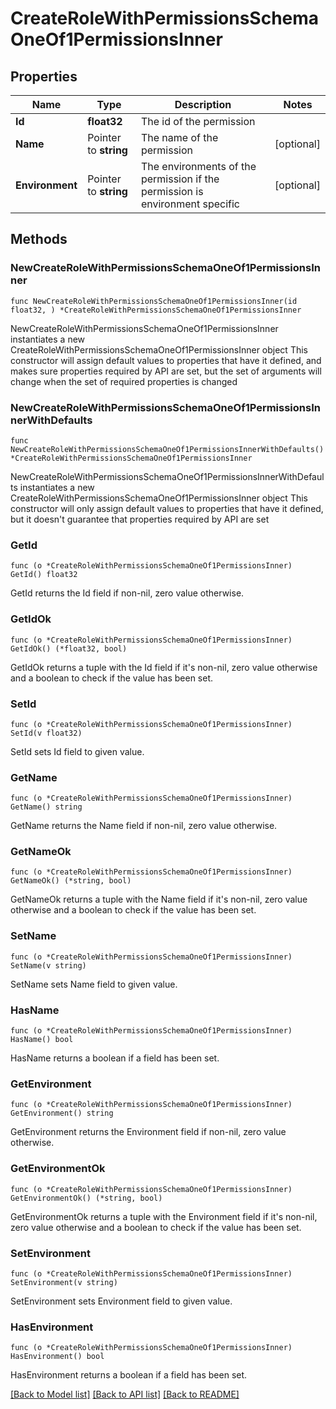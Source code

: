 # CreateRoleWithPermissionsSchemaOneOf1PermissionsInner

## Properties

Name | Type | Description | Notes
------------ | ------------- | ------------- | -------------
**Id** | **float32** | The id of the permission | 
**Name** | Pointer to **string** | The name of the permission | [optional] 
**Environment** | Pointer to **string** | The environments of the permission if the permission is environment specific | [optional] 

## Methods

### NewCreateRoleWithPermissionsSchemaOneOf1PermissionsInner

`func NewCreateRoleWithPermissionsSchemaOneOf1PermissionsInner(id float32, ) *CreateRoleWithPermissionsSchemaOneOf1PermissionsInner`

NewCreateRoleWithPermissionsSchemaOneOf1PermissionsInner instantiates a new CreateRoleWithPermissionsSchemaOneOf1PermissionsInner object
This constructor will assign default values to properties that have it defined,
and makes sure properties required by API are set, but the set of arguments
will change when the set of required properties is changed

### NewCreateRoleWithPermissionsSchemaOneOf1PermissionsInnerWithDefaults

`func NewCreateRoleWithPermissionsSchemaOneOf1PermissionsInnerWithDefaults() *CreateRoleWithPermissionsSchemaOneOf1PermissionsInner`

NewCreateRoleWithPermissionsSchemaOneOf1PermissionsInnerWithDefaults instantiates a new CreateRoleWithPermissionsSchemaOneOf1PermissionsInner object
This constructor will only assign default values to properties that have it defined,
but it doesn't guarantee that properties required by API are set

### GetId

`func (o *CreateRoleWithPermissionsSchemaOneOf1PermissionsInner) GetId() float32`

GetId returns the Id field if non-nil, zero value otherwise.

### GetIdOk

`func (o *CreateRoleWithPermissionsSchemaOneOf1PermissionsInner) GetIdOk() (*float32, bool)`

GetIdOk returns a tuple with the Id field if it's non-nil, zero value otherwise
and a boolean to check if the value has been set.

### SetId

`func (o *CreateRoleWithPermissionsSchemaOneOf1PermissionsInner) SetId(v float32)`

SetId sets Id field to given value.


### GetName

`func (o *CreateRoleWithPermissionsSchemaOneOf1PermissionsInner) GetName() string`

GetName returns the Name field if non-nil, zero value otherwise.

### GetNameOk

`func (o *CreateRoleWithPermissionsSchemaOneOf1PermissionsInner) GetNameOk() (*string, bool)`

GetNameOk returns a tuple with the Name field if it's non-nil, zero value otherwise
and a boolean to check if the value has been set.

### SetName

`func (o *CreateRoleWithPermissionsSchemaOneOf1PermissionsInner) SetName(v string)`

SetName sets Name field to given value.

### HasName

`func (o *CreateRoleWithPermissionsSchemaOneOf1PermissionsInner) HasName() bool`

HasName returns a boolean if a field has been set.

### GetEnvironment

`func (o *CreateRoleWithPermissionsSchemaOneOf1PermissionsInner) GetEnvironment() string`

GetEnvironment returns the Environment field if non-nil, zero value otherwise.

### GetEnvironmentOk

`func (o *CreateRoleWithPermissionsSchemaOneOf1PermissionsInner) GetEnvironmentOk() (*string, bool)`

GetEnvironmentOk returns a tuple with the Environment field if it's non-nil, zero value otherwise
and a boolean to check if the value has been set.

### SetEnvironment

`func (o *CreateRoleWithPermissionsSchemaOneOf1PermissionsInner) SetEnvironment(v string)`

SetEnvironment sets Environment field to given value.

### HasEnvironment

`func (o *CreateRoleWithPermissionsSchemaOneOf1PermissionsInner) HasEnvironment() bool`

HasEnvironment returns a boolean if a field has been set.


[[Back to Model list]](../README.md#documentation-for-models) [[Back to API list]](../README.md#documentation-for-api-endpoints) [[Back to README]](../README.md)


